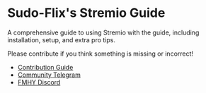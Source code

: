 # Sudo-Flix's Stremio Guide

A comprehensive guide to using Stremio with the guide, including installation, setup, and extra pro
tips.

Please contribute if you think something is missing or incorrect!

- [Contribution Guide](CONTRIBUTING.md)
- [Community Telegram](https://t.me/+B3UIJrNsWf0wNzJh)
- [FMHY Discord](https://rentry.co/fmhy-invite)
